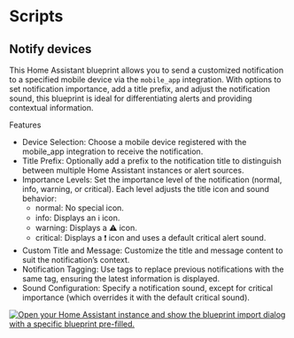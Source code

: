 # Scripts

## Notify devices

This Home Assistant blueprint allows you to send a customized notification to a specified mobile device via the `mobile_app` integration. With options to set notification importance, add a title prefix, and adjust the notification sound, this blueprint is ideal for differentiating alerts and providing contextual information.

Features

- Device Selection: Choose a mobile device registered with the mobile_app integration to receive the notification.
- Title Prefix: Optionally add a prefix to the notification title to distinguish between multiple Home Assistant instances or alert sources.
- Importance Levels: Set the importance level of the notification (normal, info, warning, or critical). Each level adjusts the title icon and sound behavior:
  - normal: No special icon.
  - info: Displays an ℹ️ icon.
  - warning: Displays a ⚠️ icon.
  - critical: Displays a ❗ icon and uses a default critical alert sound.
- Custom Title and Message: Customize the title and message content to suit the notification’s context.
- Notification Tagging: Use tags to replace previous notifications with the same tag, ensuring the latest information is displayed.
- Sound Configuration: Specify a notification sound, except for critical importance (which overrides it with the default critical sound).

[![Open your Home Assistant instance and show the blueprint import dialog with a specific blueprint pre-filled.](https://my.home-assistant.io/badges/blueprint_import.svg)](https://my.home-assistant.io/redirect/blueprint_import/?blueprint_url=https%3A%2F%2Fgithub.com%2Fsn0kerbuzz%2FHA-Recipes%2Fblob%2Fmain%2FScripts%2Fnotify-device.yaml)
